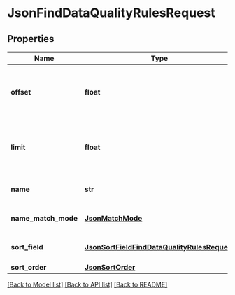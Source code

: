 # JsonFindDataQualityRulesRequest

## Properties
Name | Type | Description | Notes
------------ | ------------- | ------------- | -------------
**offset** | **float** | The first result to retrieve. If not set (value &#x3D; &lt;tt&gt;0&lt;/tt&gt;), results will be retrieved starting from row &lt;tt&gt;0&lt;/tt&gt; | [optional] 
**limit** | **float** | The maximum number of results to retrieve. If not set (value &#x3D; &lt;tt&gt;0&lt;/tt&gt;), the default limit will be used | [optional] 
**name** | **str** | The name of the dataquality rule to search for | [optional] 
**name_match_mode** | [**JsonMatchMode**](JsonMatchMode.md) | The match mode used to compare &lt;code&gt;name&lt;/code&gt; | [optional] 
**sort_field** | [**JsonSortFieldFindDataQualityRulesRequest**](JsonSortFieldFindDataQualityRulesRequest.md) | The field that should be used as reference for sorting | [optional] 
**sort_order** | [**JsonSortOrder**](JsonSortOrder.md) | The order of sorting | [optional] 

[[Back to Model list]](../README.md#documentation-for-models) [[Back to API list]](../README.md#documentation-for-api-endpoints) [[Back to README]](../README.md)


